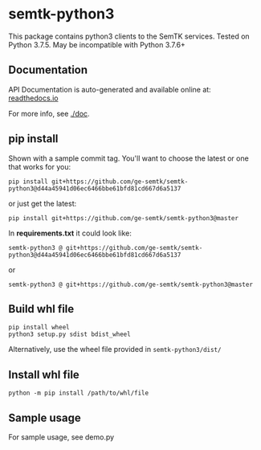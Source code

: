 # semtk-python3
This package contains python3 clients to the SemTK services.
Tested on Python 3.7.5.  May be incompatible with Python 3.7.6+

## Documentation

API Documentation is auto-generated and available online at:
[readthedocs.io](https://semtk-python3.readthedocs.io/en/latest/api/semtk3.html)

For more info, see [./doc](./doc/README.md).

## pip install

Shown with a sample commit tag.  You'll want to choose the latest or one that works for you:
```
pip install git+https://github.com/ge-semtk/semtk-python3@d44a45941d06ec6466bbe61bfd81cd667d6a5137
```
or just get the latest:
```
pip install git+https://github.com/ge-semtk/semtk-python3@master
```
In **requirements.txt** it could look like:
```
semtk-python3 @ git+https://github.com/ge-semtk/semtk-python3@d44a45941d06ec6466bbe61bfd81cd667d6a5137
```
or
```
semtk-python3 @ git+https://github.com/ge-semtk/semtk-python3@master
```
## Build whl file
```
pip install wheel
python3 setup.py sdist bdist_wheel
```
Alternatively, use the wheel file provided in `semtk-python3/dist/`

## Install whl file
```
python -m pip install /path/to/whl/file
```
## Sample usage

For sample usage, see demo.py
